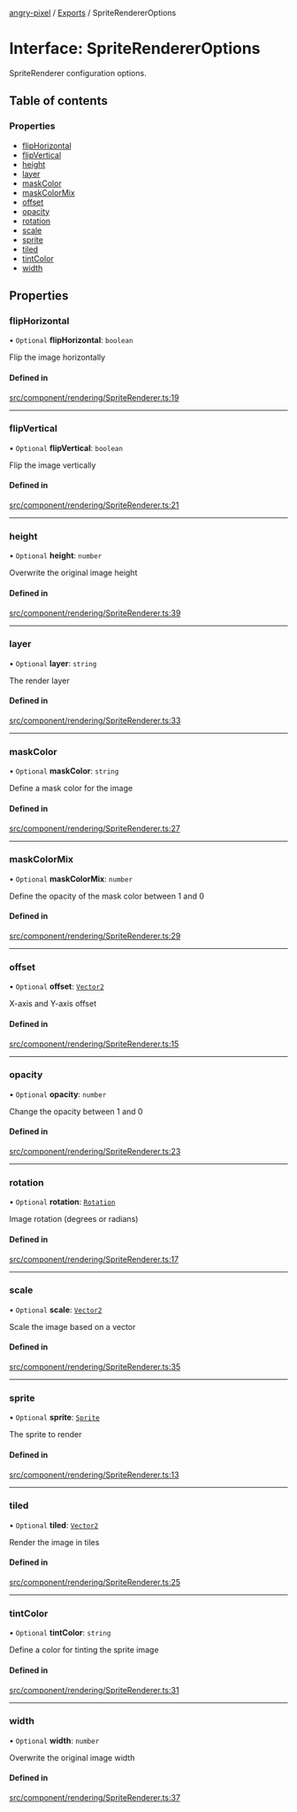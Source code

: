 [angry-pixel](../README.md) / [Exports](../modules.md) / SpriteRendererOptions

# Interface: SpriteRendererOptions

SpriteRenderer configuration options.

## Table of contents

### Properties

- [flipHorizontal](SpriteRendererOptions.md#fliphorizontal)
- [flipVertical](SpriteRendererOptions.md#flipvertical)
- [height](SpriteRendererOptions.md#height)
- [layer](SpriteRendererOptions.md#layer)
- [maskColor](SpriteRendererOptions.md#maskcolor)
- [maskColorMix](SpriteRendererOptions.md#maskcolormix)
- [offset](SpriteRendererOptions.md#offset)
- [opacity](SpriteRendererOptions.md#opacity)
- [rotation](SpriteRendererOptions.md#rotation)
- [scale](SpriteRendererOptions.md#scale)
- [sprite](SpriteRendererOptions.md#sprite)
- [tiled](SpriteRendererOptions.md#tiled)
- [tintColor](SpriteRendererOptions.md#tintcolor)
- [width](SpriteRendererOptions.md#width)

## Properties

### flipHorizontal

• `Optional` **flipHorizontal**: `boolean`

Flip the image horizontally

#### Defined in

[src/component/rendering/SpriteRenderer.ts:19](https://github.com/angry-pixel-studio/angry-pixel-engine/blob/93d7d6a/src/component/rendering/SpriteRenderer.ts#L19)

___

### flipVertical

• `Optional` **flipVertical**: `boolean`

Flip the image vertically

#### Defined in

[src/component/rendering/SpriteRenderer.ts:21](https://github.com/angry-pixel-studio/angry-pixel-engine/blob/93d7d6a/src/component/rendering/SpriteRenderer.ts#L21)

___

### height

• `Optional` **height**: `number`

Overwrite the original image height

#### Defined in

[src/component/rendering/SpriteRenderer.ts:39](https://github.com/angry-pixel-studio/angry-pixel-engine/blob/93d7d6a/src/component/rendering/SpriteRenderer.ts#L39)

___

### layer

• `Optional` **layer**: `string`

The render layer

#### Defined in

[src/component/rendering/SpriteRenderer.ts:33](https://github.com/angry-pixel-studio/angry-pixel-engine/blob/93d7d6a/src/component/rendering/SpriteRenderer.ts#L33)

___

### maskColor

• `Optional` **maskColor**: `string`

Define a mask color for the image

#### Defined in

[src/component/rendering/SpriteRenderer.ts:27](https://github.com/angry-pixel-studio/angry-pixel-engine/blob/93d7d6a/src/component/rendering/SpriteRenderer.ts#L27)

___

### maskColorMix

• `Optional` **maskColorMix**: `number`

Define the opacity of the mask color between 1 and 0

#### Defined in

[src/component/rendering/SpriteRenderer.ts:29](https://github.com/angry-pixel-studio/angry-pixel-engine/blob/93d7d6a/src/component/rendering/SpriteRenderer.ts#L29)

___

### offset

• `Optional` **offset**: [`Vector2`](../classes/Vector2.md)

X-axis and Y-axis offset

#### Defined in

[src/component/rendering/SpriteRenderer.ts:15](https://github.com/angry-pixel-studio/angry-pixel-engine/blob/93d7d6a/src/component/rendering/SpriteRenderer.ts#L15)

___

### opacity

• `Optional` **opacity**: `number`

Change the opacity between 1 and 0

#### Defined in

[src/component/rendering/SpriteRenderer.ts:23](https://github.com/angry-pixel-studio/angry-pixel-engine/blob/93d7d6a/src/component/rendering/SpriteRenderer.ts#L23)

___

### rotation

• `Optional` **rotation**: [`Rotation`](../classes/Rotation.md)

Image rotation (degrees or radians)

#### Defined in

[src/component/rendering/SpriteRenderer.ts:17](https://github.com/angry-pixel-studio/angry-pixel-engine/blob/93d7d6a/src/component/rendering/SpriteRenderer.ts#L17)

___

### scale

• `Optional` **scale**: [`Vector2`](../classes/Vector2.md)

Scale the image based on a vector

#### Defined in

[src/component/rendering/SpriteRenderer.ts:35](https://github.com/angry-pixel-studio/angry-pixel-engine/blob/93d7d6a/src/component/rendering/SpriteRenderer.ts#L35)

___

### sprite

• `Optional` **sprite**: [`Sprite`](../classes/Sprite.md)

The sprite to render

#### Defined in

[src/component/rendering/SpriteRenderer.ts:13](https://github.com/angry-pixel-studio/angry-pixel-engine/blob/93d7d6a/src/component/rendering/SpriteRenderer.ts#L13)

___

### tiled

• `Optional` **tiled**: [`Vector2`](../classes/Vector2.md)

Render the image in tiles

#### Defined in

[src/component/rendering/SpriteRenderer.ts:25](https://github.com/angry-pixel-studio/angry-pixel-engine/blob/93d7d6a/src/component/rendering/SpriteRenderer.ts#L25)

___

### tintColor

• `Optional` **tintColor**: `string`

Define a color for tinting the sprite image

#### Defined in

[src/component/rendering/SpriteRenderer.ts:31](https://github.com/angry-pixel-studio/angry-pixel-engine/blob/93d7d6a/src/component/rendering/SpriteRenderer.ts#L31)

___

### width

• `Optional` **width**: `number`

Overwrite the original image width

#### Defined in

[src/component/rendering/SpriteRenderer.ts:37](https://github.com/angry-pixel-studio/angry-pixel-engine/blob/93d7d6a/src/component/rendering/SpriteRenderer.ts#L37)
